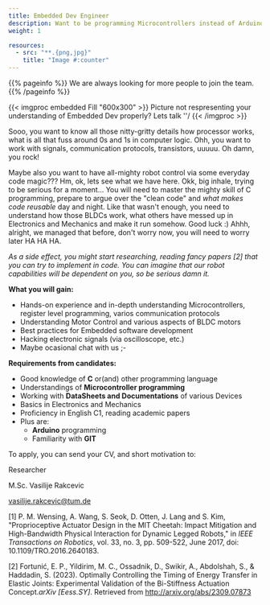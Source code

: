 ```yaml
---
title: Embedded Dev Engineer
description: Want to be programming Microcontrollers instead of Arduino-s?
weight: 1

resources:
  - src: "**.{png,jpg}"
    title: "Image #:counter"
---
```


{{% pageinfo %}}
We are always looking for more people to join the team.
{{% /pageinfo %}}

{{< imgproc embedded Fill "600x300" >}}
Picture not respresenting your understanding of Embedded Dev properly? Lets talk ''/
{{< /imgproc >}}

Sooo, you want to know all those nitty-gritty details how processor works, what is all that fuss around 0s and 1s in computer logic. Ohh, you want to work with signals, communication protocols, transistors, uuuuu. Oh damn, you rock! 

Maybe also you want to have all-mighty robot control via some everyday code magic??? Hm, ok, lets see what we have here. Okk, big inhale, trying to be serious for a moment... You will need to master the mighty skill of C programming, prepare to argue over the "clean code" and *what makes code reusable* day and night. Like that wasn't enough, you need to understand how those BLDCs work, what others have messed up in Electronics and Mechanics and make it run somehow. Good luck :) Ahhh, alright, we managed that before, don't worry now, you will need to worry later HA HA HA. 

*As a side effect, you might start researching, reading fancy papers [2] that you can try to implement in code. You can imagine that our robot capabilities will be dependent on you, so be serious damn it.*

**What you will gain:**

- Hands-on experience and in-depth understanding Microcontrollers, register level programming, varios communication protocols
- Understanding Motor Control and various aspects of BLDC motors
- Best practices for Embedded software development
- Hacking electronic signals (via oscilloscope, etc.)
- Maybe ocasional chat with us ;-

**Requirements from candidates:**

- Good knowledge of **C** or(and) other programming language
- Understandings of **Microcontroller programming**
- Working with **DataSheets and Documentations** of various Devices
- Basics in Electronics and Mechanics
- Proficiency in English C1, reading academic papers
- Plus are:
    - **Arduino** programming
    - Familiarity with **GIT**

To apply, you can send your CV, and short motivation to:

Researcher

M.Sc. Vasilije Rakcevic

[vasilije.rakcevic@tum.de](mailto:vasilije.rakcevic@tum.de)

[1] P. M. Wensing, A. Wang, S. Seok, D. Otten, J. Lang and S. Kim, "Proprioceptive Actuator Design in the MIT Cheetah: Impact Mitigation and High-Bandwidth Physical Interaction for Dynamic Legged Robots," in *IEEE Transactions on Robotics*, vol. 33, no. 3, pp. 509-522, June 2017, doi: 10.1109/TRO.2016.2640183.

[2] Fortunić, E. P., Yildirim, M. C., Ossadnik, D., Swikir, A., Abdolshah, S., & Haddadin, S. (2023). Optimally Controlling the Timing of Energy Transfer in Elastic Joints: Experimental Validation of the Bi-Stiffness Actuation Concept.*arXiv [Eess.SY]*. Retrieved from http://arxiv.org/abs/2309.07873
